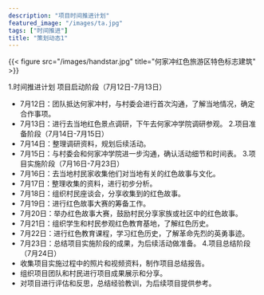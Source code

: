 ```yaml
---
description: "项目时间推进计划"
featured_image: "/images/ta.jpg"
tags: ["时间推进"]
title: "策划动态1"
---
```

{{< figure src="/images/handstar.jpg" title="何家冲红色旅游区特色标志建筑" >}}

1.时间推进计划
项目启动阶段（7月12日-7月13日）
- 7月12日：团队抵达何家冲村，与村委会进行首次沟通，了解当地情况，确定合作事项。
- 7月13日：进行去当地红色景点调研，下午去何家冲学院调研参观。
2.项目准备阶段（7月14日-7月15日）
- 7月14日：整理调研资料，规划后续活动。
- 7月15日：与村委会和何家冲学院进一步沟通，确认活动细节和时间表。
3.项目实施阶段（7月16日-7月23日）
- 7月16日：去当地村民家收集他们对当地有关的红色故事与文化。
- 7月17日：整理收集的资料，进行初步分析。
- 7月18日：组织村民座谈会，分享收集到的红色故事。
- 7月19日：进行红色故事大赛的筹备工作。
- 7月20日：举办红色故事大赛，鼓励村民分享家族或社区中的红色故事。
- 7月21日：组织学生和村民参观红色教育基地，了解红色历史。
- 7月22日：进行红色教育课程，学习红色历史，了解革命先烈的英勇事迹。
- 7月23日：总结项目实施阶段的成果，为后续活动做准备。
4.项目总结阶段（7月24日）
- 收集项目实施过程中的照片和视频资料，制作项目总结报告。
- 组织项目团队和村民进行项目成果展示和分享。
- 对项目进行评估和反思，总结经验教训，为后续项目提供参考。